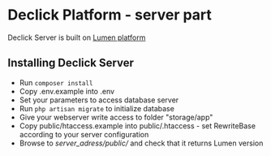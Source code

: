 # Declick Platform - server part

Declick Server is built on [Lumen platform](http://lumen.laravel.com/)

## Installing Declick Server

* Run `composer install`
* Copy .env.example into .env
* Set your parameters to access database server
* Run `php artisan migrate` to initialize database
* Give your webserver write access to folder "storage/app"
* Copy public/htaccess.example into public/.htaccess - set RewriteBase according to your server configuration
* Browse to *server_adress/public/* and check that it returns Lumen version

